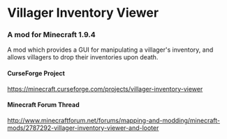 # Villager Inventory Viewer

### A mod for Minecraft 1.9.4

A mod which provides a GUI for manipulating a villager's inventory, and allows villagers to drop their inventories upon death.

#### CurseForge Project
https://minecraft.curseforge.com/projects/villager-inventory-viewer

#### Minecraft Forum Thread
http://www.minecraftforum.net/forums/mapping-and-modding/minecraft-mods/2787292-villager-inventory-viewer-and-looter